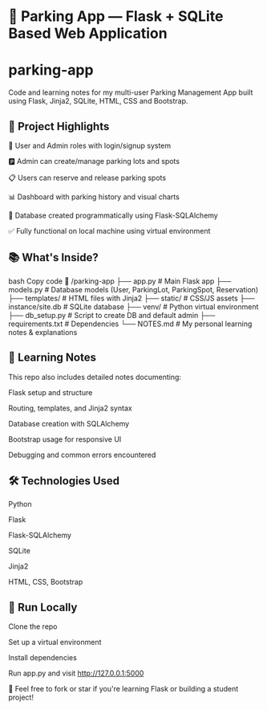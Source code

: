# 🚗 Parking App — Flask + SQLite Based Web Application
# parking-app
Code and learning notes for my multi-user Parking Management App built using Flask, Jinja2, SQLite, HTML, CSS and Bootstrap.
## 🧩 Project Highlights
🔐 User and Admin roles with login/signup system

🅿️ Admin can create/manage parking lots and spots

📋 Users can reserve and release parking spots

📊 Dashboard with parking history and visual charts

💾 Database created programmatically using Flask-SQLAlchemy

✅ Fully functional on local machine using virtual environment

## 📚 What's Inside?
bash
Copy code
📁 /parking-app
├── app.py               # Main Flask app
├── models.py            # Database models (User, ParkingLot, ParkingSpot, Reservation)
├── templates/           # HTML files with Jinja2
├── static/              # CSS/JS assets
├── instance/site.db     # SQLite database
├── venv/                # Python virtual environment
├── db_setup.py          # Script to create DB and default admin
├── requirements.txt     # Dependencies
└── NOTES.md             # My personal learning notes & explanations

## 🧠 Learning Notes
This repo also includes detailed notes documenting:

Flask setup and structure

Routing, templates, and Jinja2 syntax

Database creation with SQLAlchemy

Bootstrap usage for responsive UI

Debugging and common errors encountered

## 🛠 Technologies Used
Python

Flask

Flask-SQLAlchemy

SQLite

Jinja2

HTML, CSS, Bootstrap

## 🧪 Run Locally
Clone the repo

Set up a virtual environment

Install dependencies

Run app.py and visit http://127.0.0.1:5000

🌟 Feel free to fork or star if you're learning Flask or building a student project!

